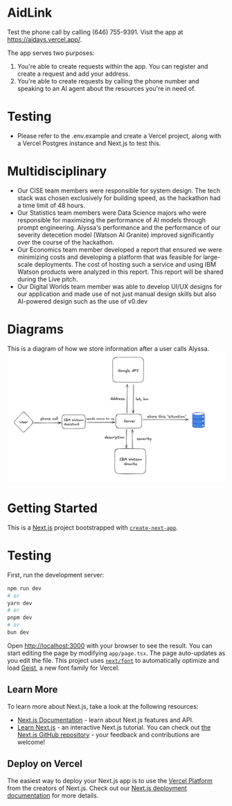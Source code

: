 # AidLink

Test the phone call by calling (646) 755-9391. Visit the app at https://aidays.vercel.app/.

The app serves two purposes:

1. You're able to create requests within the app. You can register and create a request and add your address.
2. You're able to create requests by calling the phone number and speaking to an AI agent about the resources you're in need of.

# Testing

- Please refer to the .env.example and create a Vercel project, along with a Vercel Postgres instance and Next.js to test this.

# Multidisciplinary

- Our CISE team members were responsible for system design. The tech stack was chosen exclusively for building speed, as the hackathon had a time limit of 48 hours.
- Our Statistics team members were Data Science majors who were responsible for maximizing the performance of AI models through prompt engineering. Alyssa's performance and the performance of our severity detecetion model (Watson AI Granite) improved significantly over the course of the hackathon.
- Our Economics team member developed a report that ensured we were minimizing costs and developing a platform that was feasible for large-scale deployments. The cost of hosting such a service and using IBM Watson products were analyzed in this report. This report will be shared during the Live pitch.
- Our Digital Worlds team member was able to develop UI/UX designs for our application and made use of not just manual design skills but also AI-powered design such as the use of v0.dev

# Diagrams

This is a diagram of how we store information after a user calls Alyssa.
![diagram](docs/diagram.png)

# Getting Started

This is a [Next.js](https://nextjs.org) project bootstrapped with [`create-next-app`](https://nextjs.org/docs/app/api-reference/cli/create-next-app).

# Testing

First, run the development server:

```bash
npm run dev
# or
yarn dev
# or
pnpm dev
# or
bun dev
```

Open [http://localhost:3000](http://localhost:3000) with your browser to see the result.
You can start editing the page by modifying `app/page.tsx`. The page auto-updates as you edit the file.
This project uses [`next/font`](https://nextjs.org/docs/app/building-your-application/optimizing/fonts) to automatically optimize and load [Geist](https://vercel.com/font), a new font family for Vercel.

## Learn More

To learn more about Next.js, take a look at the following resources:

- [Next.js Documentation](https://nextjs.org/docs) - learn about Next.js features and API.
- [Learn Next.js](https://nextjs.org/learn) - an interactive Next.js tutorial.
  You can check out [the Next.js GitHub repository](https://github.com/vercel/next.js) - your feedback and contributions are welcome!

## Deploy on Vercel

The easiest way to deploy your Next.js app is to use the [Vercel Platform](https://vercel.com/new?utm_medium=default-template&filter=next.js&utm_source=create-next-app&utm_campaign=create-next-app-readme) from the creators of Next.js.
Check out our [Next.js deployment documentation](https://nextjs.org/docs/app/building-your-application/deploying) for more details.
